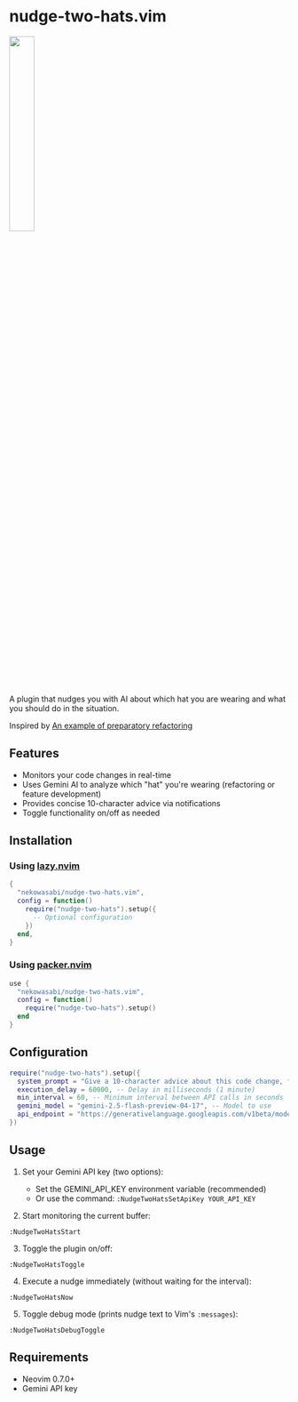 # nudge-two-hats.vim
<img src="https://github.com/user-attachments/assets/8f22c6fb-18cf-4c71-ae80-489829ebd9c6" width="30%">

A plugin that nudges you with AI about which hat you are wearing and what you should do in the situation.

Inspired by [An example of preparatory refactoring](https://martinfowler.com/articles/preparatory-refactoring-example.html)

## Features

- Monitors your code changes in real-time
- Uses Gemini AI to analyze which "hat" you're wearing (refactoring or feature development)
- Provides concise 10-character advice via notifications
- Toggle functionality on/off as needed

## Installation

### Using [lazy.nvim](https://github.com/folke/lazy.nvim)

```lua
{
  "nekowasabi/nudge-two-hats.vim",
  config = function()
    require("nudge-two-hats").setup({
      -- Optional configuration
    })
  end,
}
```

### Using [packer.nvim](https://github.com/wbthomason/packer.nvim)

```lua
use {
  "nekowasabi/nudge-two-hats.vim",
  config = function()
    require("nudge-two-hats").setup()
  end
}
```

## Configuration

```lua
require("nudge-two-hats").setup({
  system_prompt = "Give a 10-character advice about this code change, focusing on which hat (refactoring or feature) the programmer is wearing.",
  execution_delay = 60000, -- Delay in milliseconds (1 minute)
  min_interval = 60, -- Minimum interval between API calls in seconds
  gemini_model = "gemini-2.5-flash-preview-04-17", -- Model to use
  api_endpoint = "https://generativelanguage.googleapis.com/v1beta/models/gemini-2.5-flash-preview-04-17:generateContent",
})
```

## Usage

1. Set your Gemini API key (two options):
   - Set the GEMINI_API_KEY environment variable (recommended)
   - Or use the command: `:NudgeTwoHatsSetApiKey YOUR_API_KEY`

2. Start monitoring the current buffer:
```
:NudgeTwoHatsStart
```

3. Toggle the plugin on/off:
```
:NudgeTwoHatsToggle
```

4. Execute a nudge immediately (without waiting for the interval):
```
:NudgeTwoHatsNow
```

5. Toggle debug mode (prints nudge text to Vim's `:messages`):
```
:NudgeTwoHatsDebugToggle
```

## Requirements

- Neovim 0.7.0+
- Gemini API key
